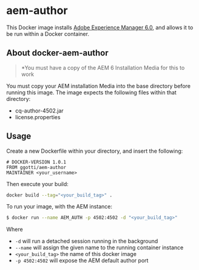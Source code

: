 # aem-author

This Docker image installs [Adobe Experience Manager 6.0](http://docs.adobe.com/docs/en/aem/6-0.html), and allows it
to be run within a Docker container.

## About docker-aem-author

> *You must have a copy of the AEM 6 Installation Media for this to work

You must copy your AEM installation Media into the base directory before
running this image. The image expects the following files within that directory:
* cq-author-4502.jar
* license.properties

## Usage
Create a new Dockerfile within your directory, and insert the following:

```
# DOCKER-VERSION 1.0.1
FROM ggotti/aem-author
MAINTAINER <your_username>
```

Then execute your build:
```bash
docker build --tag="<your_build_tag>" .
```

To run your image, with the AEM instance:
```bash
$ docker run --name AEM_AUTH -p 4502:4502 -d "<your_build_tag>"
```
Where
* `-d` will run a detached session running in the background
* `--name` will assign the given name to the running container instance
* `<your_build_tag>` the name of this docker image
* `-p 4502:4502` will expose the AEM default author port
